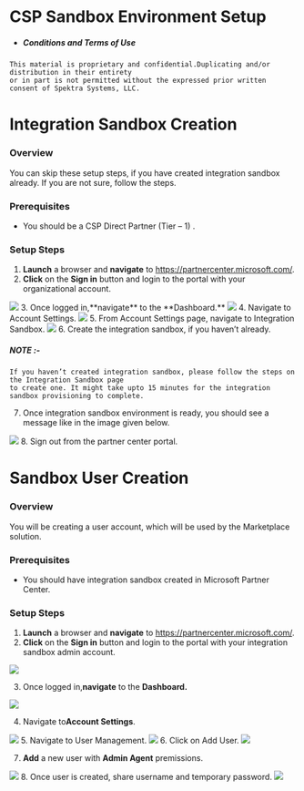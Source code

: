 # CSP Sandbox Environment Setup
* ##### Conditions and Terms of Use
````
This material is proprietary and confidential.Duplicating and/or distribution in their entirety 
or in part is not permitted without the expressed prior written consent of Spektra Systems, LLC.
````
# Integration Sandbox Creation

### Overview
You can skip these setup steps, if you have created integration sandbox already. If you are not sure, follow the steps.
### Prerequisites
* You should be a CSP Direct Partner (Tier – 1) .
### Setup Steps

1. **Launch** a browser and **navigate** to https://partnercenter.microsoft.com/. 
2. **Click** on the **Sign in** button and login to the portal with your organizational account.
<img src="Images/Images/1.png"/>
3. Once logged in,**navigate** to the **Dashboard.**
<img src="Images/Images/2.png"/>
4. Navigate to Account Settings.
<img src="Images/Images/3.png"/>
5. From Account Settings page, navigate to Integration Sandbox.
<img src="Images/Images/4.png"/>
6. Create the integration sandbox, if you haven’t already.

##### NOTE :-
````
If you haven’t created integration sandbox, please follow the steps on the Integration Sandbox page 
to create one. It might take upto 15 minutes for the integration sandbox provisioning to complete.
````
7. Once integration sandbox environment is ready, you should see a message like in the image given below.
<img src="Images/Images/5.png"/>
8. Sign out from the partner center portal. 



# Sandbox User Creation
### Overview
You will be creating a user account, which will be used by the Marketplace solution.
### Prerequisites
* You should have integration sandbox created in Microsoft Partner Center.
### Setup Steps
1. **Launch** a browser and **navigate** to https://partnercenter.microsoft.com/. 
2. **Click** on the **Sign in** button and login to the portal with your integration sandbox admin account.
<img src="Images/Images/6.png"/>

3. Once logged in,**navigate** to the **Dashboard.**
<img src="Images/Images/7.png"/>

4. Navigate to**Account Settings**.
<img src="Images/Images/8.png"/>
5. Navigate to User Management.
<img src="Images/Images/9.png"/>
6. Click on Add User.
<img src="Images/Images/10.png"/>

7.	**Add** a new user with **Admin Agent** premissions.
<img src="Images/Images/11.png"/>
8.	Once user is created, share username and temporary password.
<img src="Images/Images/12.png"/>


